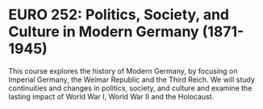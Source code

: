 # EURO 252: Politics, Society, and Culture in Modern Germany (1871-1945)

This course explores the history of Modern Germany, by focusing on Imperial Germany, the Weimar Republic and the Third Reich. We will study continuities and changes in politics, society, and culture and examine the lasting impact of World War I, World War II and the Holocaust.